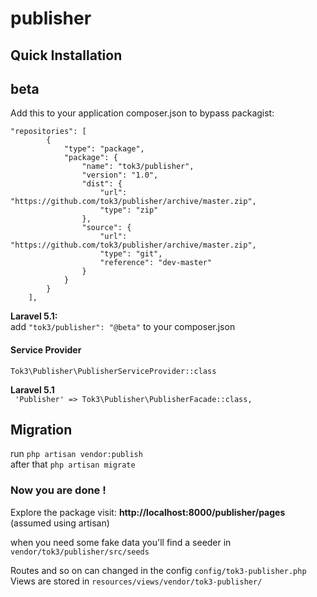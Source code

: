 # publisher
## Quick Installation
## beta 

Add this to your application composer.json to bypass packagist: 
```
"repositories": [
        {
            "type": "package",
            "package": {
                "name": "tok3/publisher",
                "version": "1.0",
                "dist": {
                    "url": "https://github.com/tok3/publisher/archive/master.zip",
                    "type": "zip"
                },
                "source": {
                    "url": "https://github.com/tok3/publisher/archive/master.zip",
                    "type": "git",
                    "reference": "dev-master"
                }
            }
        }
    ],
```

**Laravel 5.1:**
<br>add `"tok3/publisher": "@beta"` to your composer.json
 

#### Service Provider
`Tok3\Publisher\PublisherServiceProvider::class`

**Laravel 5.1**<br>
` 'Publisher' => Tok3\Publisher\PublisherFacade::class,`



## Migration

run `php artisan vendor:publish`<br>
after that `php artisan migrate`


### Now you are done !
Explore the package visit: <b>http://localhost:8000/publisher/pages</b> (assumed using artisan)

when you need some fake data you'll find a seeder in `vendor/tok3/publisher/src/seeds`


Routes and so on can changed in the config `config/tok3-publisher.php`<br>
Views are stored in `resources/views/vendor/tok3-publisher/`


